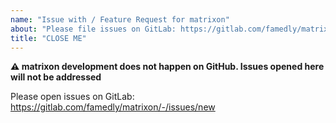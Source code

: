 ```yaml
---
name: "Issue with / Feature Request for matrixon"
about: "Please file issues on GitLab: https://gitlab.com/famedly/matrixon/-/issues/new"
title: "CLOSE ME"
---
```




**⚠️ matrixon development does not happen on GitHub. Issues opened here will not be addressed** 

Please open issues on GitLab: https://gitlab.com/famedly/matrixon/-/issues/new
